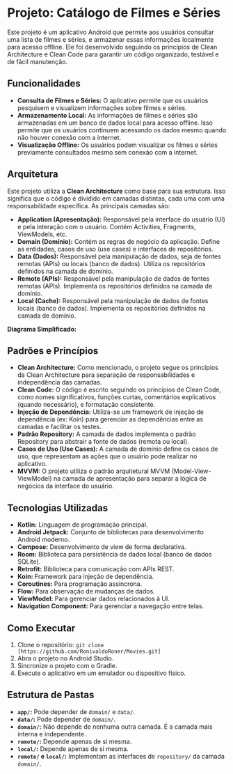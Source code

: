# Projeto: Catálogo de Filmes e Séries

Este projeto é um aplicativo Android que permite aos usuários consultar uma lista de filmes e séries, e armazenar essas informações localmente para acesso offline. Ele foi desenvolvido seguindo os princípios de Clean Architecture e Clean Code para garantir um código organizado, testável e de fácil manutenção.

## Funcionalidades

*   **Consulta de Filmes e Séries:** O aplicativo permite que os usuários pesquisem e visualizem informações sobre filmes e séries.
*   **Armazenamento Local:** As informações de filmes e séries são armazenadas em um banco de dados local para acesso offline. Isso permite que os usuários continuem acessando os dados mesmo quando não houver conexão com a internet.
*   **Visualização Offline:** Os usuários podem visualizar os filmes e séries previamente consultados mesmo sem conexão com a internet.

## Arquitetura

Este projeto utiliza a **Clean Architecture** como base para sua estrutura. Isso significa que o código é dividido em camadas distintas, cada uma com uma responsabilidade específica. As principais camadas são:

*   **Application (Apresentação):** Responsável pela interface do usuário (UI) e pela interação com o usuário. Contém Activities, Fragments, ViewModels, etc.
*   **Domain (Domínio):** Contém as regras de negócio da aplicação. Define as entidades, casos de uso (use cases) e interfaces de repositórios.
*   **Data (Dados):** Responsável pela manipulação de dados, seja de fontes remotas (APIs) ou locais (banco de dados). Utiliza os repositórios definidos na camada de domínio.
*   **Remote (APIs):** Responsável pela manipulação de dados de fontes remotas (APIs). Implementa os repositórios definidos na camada de domínio.
*   **Local (Cache):** Responsável pela manipulação de dados de fontes locais (banco de dados). Implementa os repositórios definidos na camada de domínio.

**Diagrama Simplificado:**

## Padrões e Princípios

*   **Clean Architecture:** Como mencionado, o projeto segue os princípios da Clean Architecture para separação de responsabilidades e independência das camadas.
*   **Clean Code:** O código é escrito seguindo os princípios de Clean Code, como nomes significativos, funções curtas, comentários explicativos (quando necessário), e formatação consistente.
*   **Injeção de Dependência:** Utiliza-se um framework de injeção de dependência (ex: Koin) para gerenciar as dependências entre as camadas e facilitar os testes.
*   **Padrão Repository:** A camada de dados implementa o padrão Repository para abstrair a fonte de dados (remota ou local).
*   **Casos de Uso (Use Cases):** A camada de domínio define os casos de uso, que representam as ações que o usuário pode realizar no aplicativo.
* **MVVM:** O projeto utiliza o padrão arquitetural MVVM (Model-View-ViewModel) na camada de apresentação para separar a lógica de negócios da interface do usuário.

## Tecnologias Utilizadas

*   **Kotlin:** Linguagem de programação principal.
*   **Android Jetpack:** Conjunto de bibliotecas para desenvolvimento Android moderno.
*   **Compose:** Desenvolvimento de view de forma declarativa.
*   **Room:** Biblioteca para persistência de dados local (banco de dados SQLite).
*   **Retrofit:** Biblioteca para comunicação com APIs REST.
*   **Koin:** Framework para injeção de dependência.
*   **Coroutines:** Para programação assíncrona.
*   **Flow:** Para observação de mudanças de dados.
*   **ViewModel:** Para gerenciar dados relacionados à UI.
* **Navigation Component:** Para gerenciar a navegação entre telas.

## Como Executar

1.  Clone o repositório: `git clone [https://github.com/RonivaldoRoner/Movies.git]`
2.  Abra o projeto no Android Studio.
3.  Sincronize o projeto com o Gradle.
4.  Execute o aplicativo em um emulador ou dispositivo físico.

## Estrutura de Pastas

*   **`app/`:** Pode depender de `domain/` e `data/`.
*   **`data/`:** Pode depender de `domain/`.
*   **`domain/`:** Não depende de nenhuma outra camada. É a camada mais interna e independente.
*   **`remote/`:** Depende apenas de si mesma.
*   **`local/`:** Depende apenas de si mesma.
* **`remote/` e `local/`:** Implementam as interfaces de `repository/` da camada `domain/`.